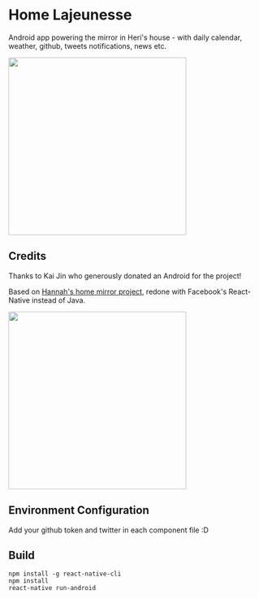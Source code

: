 # Home Lajeunesse

Android app powering the mirror in Heri's house - with daily calendar, weather, github, tweets notifications, news etc.

<img src="https://github.com/heri/Home-Lajeunesse/blob/master/preview.jpg?raw=true" width="350px" />

## Credits

Thanks to Kai Jin who generously donated an Android for the project!

Based on [Hannah's home mirror project](https://github.com/HannahMitt/HomeMirror), redone with Facebook's React-Native instead of Java.

<img src="https://raw.githubusercontent.com/HannahMitt/HomeMirror/master/design/IMG_20150825_191621.jpg" width="350px" />


## Environment Configuration
Add your github token and twitter in each component file :D

## Build
```
npm install -g react-native-cli
npm install
react-native run-android
```
